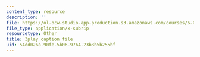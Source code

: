 ```yaml
---
content_type: resource
description: ''
file: https://ol-ocw-studio-app-production.s3.amazonaws.com/courses/6-042j-mathematics-for-computer-science-fall-2010/54dd026a90fe5b06976423b3b5b255bf_gGlMSe7uEkA.vtt
file_type: application/x-subrip
resourcetype: Other
title: 3play caption file
uid: 54dd026a-90fe-5b06-9764-23b3b5b255bf
---
```

